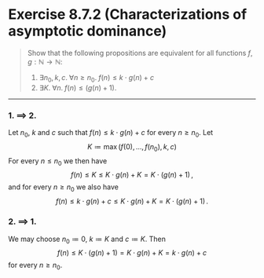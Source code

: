 # Exercise 8.7.2 (Characterizations of asymptotic dominance)

> Show that the following propositions are equivalent for all functions $f, g : \mathbb{N} \to \mathbb{N}$:
> 1. $\exists n_0, k, c. \; \forall n \geq n_0. \; f(n) \leq k \cdot g(n) + c$
> 2. $\exists K. \; \forall n. \; f(n) \leq (g(n) + 1)$.

---

### 1. $\implies$ 2.

Let $n_0$, $k$ and $c$ such that $f(n) \leq k \cdot g(n) + c$ for every $n \geq n_0$.
Let
$$
  K \coloneqq \max( f(0), \dotsc, f(n_0), k, c )
$$
For every $n \leq n_0$ we then have
$$
  f(n) \leq K \leq K \cdot g(n) + K = K \cdot (g(n) + 1) \,,
$$
and for every $n \geq n_0$ we also have
$$
  f(n) \leq k \cdot g(n) + c \leq K \cdot g(n) + K = K \cdot (g(n) + 1) \,.
$$

### 2. $\implies$ 1.

We may choose $n_0 \coloneqq 0$, $k \coloneqq K$ and $c \coloneqq K$.
Then
$$
  f(n) \leq K \cdot (g(n) + 1) = K \cdot g(n) + K = k \cdot g(n) + c
$$
for every $n \geq n_0$.
